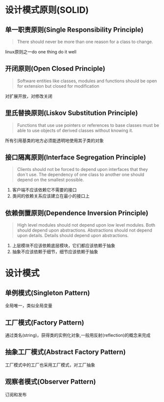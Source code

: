 # 设计模式原则(SOLID)

## 单一职责原则(Single Responsibility Principle)
> There should never be more than one reason for a class to change.

linux原则之一do one thing do it well

## 开闭原则(Open Closed Principle)

> Software entities like classes, modules and functions should be open for extension but closed for modification

对扩展开放，对修改关闭
## 里氏替换原则(Liskov Substitution Principle)
> Functions that use use pointers or references to base classes must be able to use objects of derived classes without knowing it.

所有引用基类的地方必须能透明地使用其子类的对象

## 接口隔离原则(Interface Segregation Principle)
>Clients should not be forced to depend upon interfaces that they don`t use.
The dependency of one class to another one should depend on the smallest possible.

1. 客户端不应该依赖它不需要的接口
2. 类间的依赖关系应该建立在最小的接口上

## 依赖倒置原则(Dependence Inversion Principle)

> High level modules should not depend upon low level modules. Both should depend upon abstractions.
Abstractions should not depend upon details. Details should depend upon abstractions.

1. 上层模块不应该依赖底层模块，它们都应该依赖于抽象
2. 抽象不应该依赖于细节，细节应该依赖于抽象

# 设计模式

## 单例模式(Singleton Pattern)

全局唯一，类似全局变量
## 工厂模式(Factory Pattern)

通过类名(string)，获得类的实例化对象,一般用反射(reflection)的概念来完成
## 抽象工厂模式(Abstract Factory Pattern)

工厂模式中的工厂也采用工厂模式，对工厂抽象
## 观察者模式(Observer Pattern)

订阅和发布